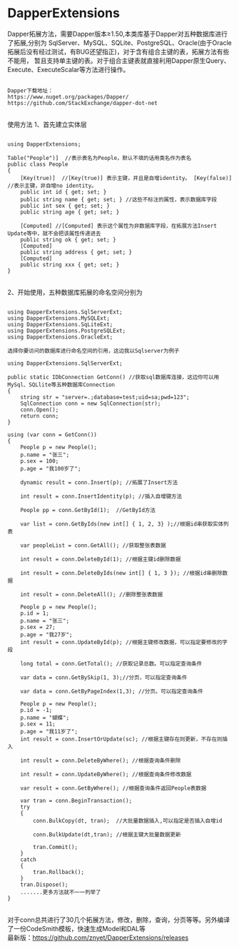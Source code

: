 # DapperExtensions
Dapper拓展方法，需要Dapper版本≥1.50,本类库基于Dapper对五种数据库进行了拓展,分别为
SqlServer、MySQL、SQLite、PostgreSQL、Oracle(由于Oracle拓展后没有经过测试，有BUG还望指正)，对于含有组合主键的表，拓展方法有些不能用，
暂且支持单主键的表。对于组合主键表就直接利用Dapper原生Query、Execute、ExecuteScalar等方法进行操作。

<pre>
<code>
Dapper下载地址：
https://www.nuget.org/packages/Dapper/
https://github.com/StackExchange/dapper-dot-net
</code>
</pre>
使用方法
1、首先建立实体层
<pre>
<code>
using DapperExtensions;

Table("People")]  //表示表名为People，默认不填的话用类名作为表名
public class People
{
    [Key(true)]  //[Key(true)] 表示主键，并且是自增identity。 [Key(false)] //表示主键，非自增no identity。
    public int id { get; set; } 
    public string name { get; set; } //这些不标注的属性，表示数据库字段
    public int sex { get; set; }
    public string age { get; set; }
    
    [Computed] //[Computed] 表示这个属性为非数据库字段，在拓展方法Insert Update等中，就不会把该属性传递进去
    public string ok { get; set; }
    [Computed]
    public string address { get; set; }
    [Computed]
    public string xxx { get; set; }
}
</code>
</pre>
2、开始使用，五种数据库拓展的命名空间分别为
<pre>
<code>
using DapperExtensions.SqlServerExt;
using DapperExtensions.MySQLExt;
using DapperExtensions.SqLiteExt;
using DapperExtensions.PostgreSQLExt;
using DapperExtensions.OracleExt;

选择你要访问的数据库进行命名空间的引用，这边我以Sqlserver为例子

using DapperExtensions.SqlServerExt;

public static IDbConnection GetConn() //获取sql数据库连接，这边你可以用MySql、SQLlite等五种数据库Connection
{
    string str = "server=.;database=test;uid=sa;pwd=123";
    SqlConnection conn = new SqlConnection(str);
    conn.Open();
    return conn;
}

using (var conn = GetConn()) 
{
    People p = new People();
    p.name = "张三";
    p.sex = 100;
    p.age = "我100岁了";
    
    dynamic result = conn.Insert(p); //拓展了Insert方法
    
    int result = conn.InsertIdentity(p); //插入自增键方法
    
    People pp = conn.GetById<People>(1);  //GetById方法
    
    var list = conn.GetByIds<People>(new int[] { 1, 2, 3} );//根据id串获取实体列表
    
    var peopleList = conn.GetAll<People>(); //获取整张表数据
    
    int result = conn.DeleteById<People>(1); //根据主键id删除数据
    
    int result = conn.DeleteByIds<People>(new int[] { 1, 3 }); //根据id串删除数据
    
    int result = conn.DeleteAll<People>(); //删除整张表数据
    
    People p = new People();
    p.id = 1;
    p.name = "张三";
    p.sex = 27;
    p.age = "我27岁";
    int result = conn.UpdateById(p); //根据主键修改数据，可以指定要修改的字段
    
    long total = conn.GetTotal<People>(); //获取记录总数。可以指定查询条件
    
    var data = conn.GetBySkip<People>(1, 3);//分页，可以指定查询条件
    
    var data = conn.GetByPageIndex<People>(1,3); //分页。可以指定查询条件
    
    People p = new People();
    p.id = -1;
    p.name = "蝴蝶";
    p.sex = 11;
    p.age = "我11岁了";
    int result = conn.InsertOrUpdate(sc); //根据主键存在则更新，不存在则插入
    
    int result = conn.DeleteByWhere<People>(); //根据查询条件删除
    
    int result = conn.UpdateByWhere<People>(); //根据查询条件修改数据
    
    var result = conn.GetByWhere<People>(); //根据查询条件返回People表数据
    
    var tran = conn.BeginTransaction();
    try
    {
        conn.BulkCopy<People>(dt, tran);  //大批量数据插入,可以指定是否插入自增id
        
        conn.BulkUpdate<People>(dt,tran); //根据主键大批量数据更新
        
        tran.Commit();
    }
    catch
    {
        tran.Rollback();
    }
    tran.Dispose();
    .......更多方法就不一一列举了
}
</code>
</pre>
对于conn总共进行了30几个拓展方法，修改，删除，查询，分页等等。另外编译了一份CodeSmith模板，快速生成Model和DAL等
<br/>最新版：https://github.com/znyet/DapperExtensions/releases
